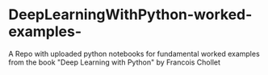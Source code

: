 # DeepLearningWithPython-worked-examples-
A Repo with uploaded python notebooks for fundamental worked examples from the book "Deep Learning with Python" by Francois Chollet
